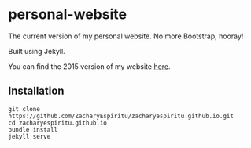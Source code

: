 # personal-website
The current version of my personal website. No more Bootstrap, hooray!

Built using Jekyll.

You can find the 2015 version of my website [here](https://github.com/ZacharyEspiritu/2015-website).

## Installation

```
git clone https://github.com/ZacharyEspiritu/zacharyespiritu.github.io.git
cd zacharyespiritu.github.io
bundle install
jekyll serve
```
